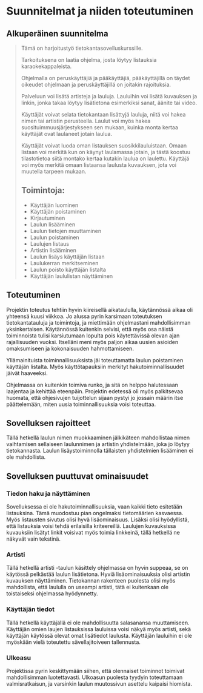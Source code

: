 # Suunnitelmat ja niiden toteutuminen

## Alkuperäinen suunnitelma 


>Tämä on harjoitustyö tietokantasovelluskurssille.
>
>Tarkoituksena on laatia ohjelma, josta löytyy listauksia karaokekappaleista. 
>
>Ohjelmalla on peruskäyttäjiä ja pääkäyttäjiä, pääkäyttäjillä on täydet oikeudet ohjelmaan ja peruskäyttäjillä on joitakin rajoituksia.
>
>Palveluun voi lisätä artisteja ja lauluja. Lauluihin voi lisätä kuvauksen ja linkin, jonka takaa löytyy lisätietona esimerkiksi sanat,   äänite tai video.
>
>Käyttäjät voivat selata tietokantaan lisättyjä lauluja, niitä voi hakea nimen tai artistin perusteella. Laulut voi myös hakea suosituimmuusjärjestykseen sen mukaan, kuinka monta kertaa käyttäjät ovat laulaneet jotain laulua.
>
>Käyttäjät voivat luoda oman listauksen suosikkilauluistaan. Omaan listaan voi merkitä kun on käynyt laulamassa jotain, ja tästä koostuu tilastotietoa siitä montako kertaa kutakin laulua on laulettu. Käyttäjä voi myös merkitä omaan listaansa laulusta kuvauksen, jota voi muutella tarpeen mukaan.
>
> ## Toimintoja:
>
>* Käyttäjän luominen
>* Käyttäjän poistaminen
>* Kirjautuminen
>* Laulun lisääminen
>* Laulun tietojen muuttaminen
>* Laulun poistaminen
>* Laulujen listaus
>* Artistin lisääminen
>* Laulun lisäys käyttäjän listaan
>* Laulukerran merkitseminen 
>* Laulun poisto käyttäjän listalta
>* Käyttäjän laululistan näyttäminen

## Toteutuminen

Projektin toteutus tehtiin hyvin kiireisellä aikataululla, käytännössä aikaa oli yhteensä kuusi viikkoa. Jo alussa pyrin karsimaan toteutuksen tietokantatauluja ja toimintoja, ja miettimään ohjelmastani mahdollisimman yksinkertaisen. Käytännössä kuitenkin selvisi, että myös osa näistä toiminnoista tulisi karsiutumaan lopulta pois käytettävissä olevan ajan rajallisuuden vuoksi. Itselläni meni myös paljon aikaa uusien asioiden omaksumiseen ja kokonaisuuden hahmottamiseen.

Yllämainituista toiminnallisuuksista jäi toteuttamatta laulun poistaminen käyttäjän listalta. Myös käyttötapauksiin merkityt hakutoiminnallisuudet jäivät haaveeksi.

Ohjelmassa on kuitenkin toimiva runko, ja sitä on helppo halutessaan laajentaa ja kehittää eteenpäin. Projektin edetessä oli myös palkitsevaa huomata, että ohjesivujen tuijottelun sijaan pystyi jo jossain määrin itse päättelemään, miten uusia toiminnallisuuksia voisi toteuttaa.

## Sovelluksen rajoitteet

Tällä hetkellä laulun nimen muokkaaminen jälkikäteen mahdollistaa nimen vaihtamisen sellaiseen laulunnimen ja artistin yhdistelmään, joka jo löytyy tietokannasta. Laulun lisäystoiminnolla tällaisten yhdistelmien lisääminen ei ole mahdollista.

## Sovelluksen puuttuvat ominaisuudet 

### Tiedon haku ja näyttäminen

Sovelluksessa ei ole hakutoiminnallisuuksia, vaan kaikki tieto esitetään listauksina. Tämä muodostuu pian ongelmaksi tietomäärien kasvaessa. Myös listausten sivutus olisi hyvä lisäominaisuus. Lisäksi olisi hyödyllistä, että listauksia voisi tehdä erilaisilla kriteereillä. Laulujen kuvauksissa kuvauksiin lisätyt linkit voisivat myös toimia linkkeinä, tällä hetkellä ne näkyvät vain tekstinä.

### Artisti

Tällä hetkellä artisti -taulun käsittely ohjelmassa on hyvin suppeaa, se on käytössä pelkästää laulun lisätietona. Hyviä lisäominaisuuksia olisi artistin kuvauksen näyttäminen. Tietokannan rakenteen puolesta olisi myös mahdollista, että laululla on useampi artisti, tätä ei kuitenkaan ole toistaiseksi ohjelmassa hyödynnetty.

### Käyttäjän tiedot

Tällä hetkellä käyttäjällä ei ole mahdollisuutta salasanansa muuttamiseen. Käyttäjän omien laujen listauksissa lauluissa voisi näkyä myös artisti, sekä käyttäjän käytössä olevat omat lisätiedot laulusta. Käyttäjän lauluihin ei ole myöskään vielä toteutettu sävellajitoiveen tallennusta.

### Ulkoasu

Projektissa pyrin keskittymään siihen, että olennaiset toiminnot toimivat mahdollisimman luotettavasti. Ulkoasun puolesta tyydyin toteuttamaan valmisratkaisun, ja varsinkin laulun muutossivun asettelu kaipaisi hiomista.
